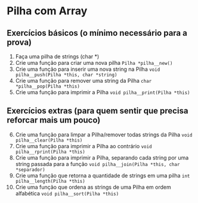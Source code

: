 # Pilha com Array

## Exercícios básicos (o mínimo necessário para a prova)

1. Faça uma pilha de strings (char *)
2. Crie uma função para criar uma nova pilha `Pilha *pilha__new()`
3. Crie uma função para inserir uma nova string na Pilha `void pilha__push(Pilha *this, char *string)`
4. Crie uma função para remover uma string da Pilha `char *pilha__pop(Pilha *this)`
5. Crie uma função para imprimir a Pilha `void pilha__print(Pilha *this)`

## Exercícios extras (para quem sentir que precisa reforcar mais um pouco)

6. Crie uma função para limpar a Pilha/remover todas strings da Pilha `void pilha__clear(Pilha *this)`
7. Crie uma função para imprimir a Pilha ao contrário `void pilha__rprint(Pilha *this)`
8. Crie uma função para imprimir a Pilha, separando cada string por uma string passada para a função `void pilha__join(Pilha *this, char *separador)`
9. Crie uma função que retorna a quantidade de strings em uma pilha `int pilha__length(Pilha *this)`
10. Crie uma função que ordena as strings de uma Pilha em ordem alfabética `void pilha__sort(Pilha *this)`